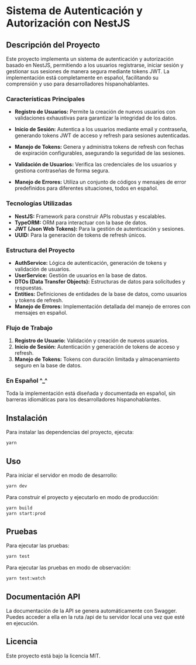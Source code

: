 # Sistema de Autenticación y Autorización con NestJS

## Descripción del Proyecto

Este proyecto implementa un sistema de autenticación y autorización basado en NestJS, permitiendo a los usuarios registrarse, iniciar sesión y gestionar sus sesiones de manera segura mediante tokens JWT. La implementación está completamente en español, facilitando su comprensión y uso para desarrolladores hispanohablantes.

### Características Principales

- **Registro de Usuarios:** Permite la creación de nuevos usuarios con validaciones exhaustivas para garantizar la integridad de los datos.
  
- **Inicio de Sesión:** Autentica a los usuarios mediante email y contraseña, generando tokens JWT de acceso y refresh para sesiones autenticadas.

- **Manejo de Tokens:** Genera y administra tokens de refresh con fechas de expiración configurables, asegurando la seguridad de las sesiones.

- **Validación de Usuarios:** Verifica las credenciales de los usuarios y gestiona contraseñas de forma segura.

- **Manejo de Errores:** Utiliza un conjunto de códigos y mensajes de error predefinidos para diferentes situaciones, todos en español.

### Tecnologías Utilizadas

- **NestJS:** Framework para construir APIs robustas y escalables.
- **TypeORM:** ORM para interactuar con la base de datos.
- **JWT (Json Web Tokens):** Para la gestión de autenticación y sesiones.
- **UUID:** Para la generación de tokens de refresh únicos.

### Estructura del Proyecto

- **AuthService:** Lógica de autenticación, generación de tokens y validación de usuarios.
- **UserService:** Gestión de usuarios en la base de datos.
- **DTOs (Data Transfer Objects):** Estructuras de datos para solicitudes y respuestas.
- **Entities:** Definiciones de entidades de la base de datos, como usuarios y tokens de refresh.
- **Manejo de Errores:** Implementación detallada del manejo de errores con mensajes en español.

### Flujo de Trabajo

1. **Registro de Usuario:** Validación y creación de nuevos usuarios.
2. **Inicio de Sesión:** Autenticación y generación de tokens de acceso y refresh.
3. **Manejo de Tokens:** Tokens con duración limitada y almacenamiento seguro en la base de datos.

### En Español ^_^

Toda la implementación está diseñada y documentada en español, sin barreras idiomáticas para los desarrolladores hispanohablantes.

## Instalación

Para instalar las dependencias del proyecto, ejecuta:

```bash
yarn
```

## Uso

Para iniciar el servidor en modo de desarrollo:

```bash
yarn dev
```

Para construir el proyecto y ejecutarlo en modo de producción:

```bash
yarn build
yarn start:prod
```

## Pruebas

Para ejecutar las pruebas:

```bash
yarn test
```

Para ejecutar las pruebas en modo de observación:

```bash
yarn test:watch
```

## Documentación API

La documentación de la API se genera automáticamente con Swagger. Puedes acceder a ella en la ruta /api de tu servidor local una vez que esté en ejecución.

## Licencia

Este proyecto está bajo la licencia MIT.
